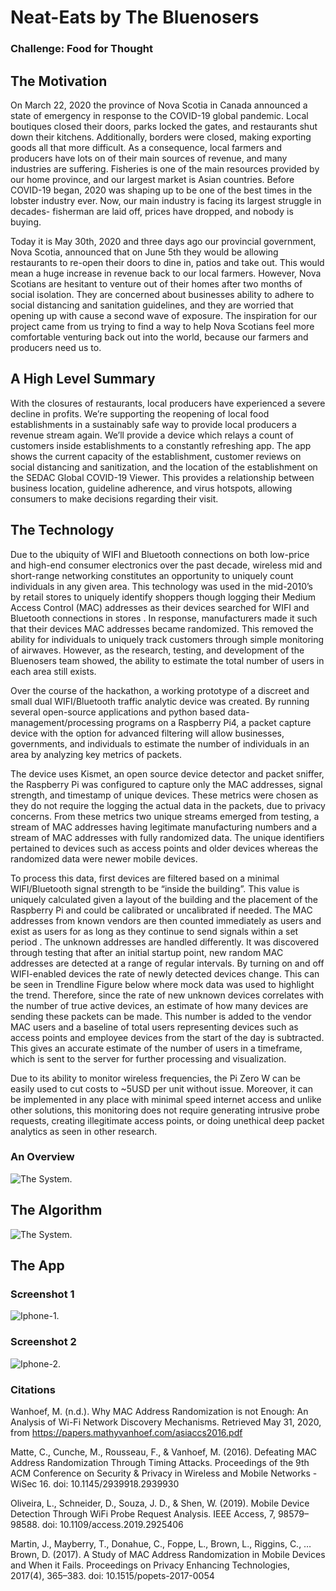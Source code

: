 # Neat-Eats by The Bluenosers
### Challenge: Food for Thought

## The Motivation

On March 22, 2020 the province of Nova Scotia in Canada announced a state of emergency in response to the COVID-19 global pandemic. Local boutiques closed their doors, parks locked the gates, and restaurants shut down their kitchens. Additionally, borders were closed, making exporting goods all that more difficult. As a consequence, local farmers and producers have lots on of their main sources of revenue, and many industries are suffering. Fisheries is one of the main resources provided by our home province, and our largest market is Asian countries. Before COVID-19 began, 2020 was shaping up to be one of the best times in the lobster industry ever. Now, our main industry is facing its largest struggle in decades- fisherman are laid off, prices have dropped, and nobody is buying. 
  
Today it is May 30th, 2020 and three days ago our provincial government, Nova Scotia, announced that on June 5th they would be allowing restaurants to re-open their doors to dine in, patios and take out. This would mean a huge increase in revenue back to our local farmers. However, Nova Scotians are hesitant to venture out of their homes after two months of social isolation. They are concerned about businesses ability to adhere to social distancing and sanitation guidelines, and they are worried that opening up with cause a second wave of exposure. The inspiration for our project came from us trying to find a way to help Nova Scotians feel more comfortable venturing back out into the world, because our farmers and producers need us to. 

## A High Level Summary

With the closures of restaurants, local producers have experienced a severe decline in profits. We’re supporting the reopening of local food establishments in a sustainably safe way to provide local producers a revenue stream again. We’ll provide a device which relays a count of customers inside establishments to a constantly refreshing app. The app shows the current capacity of the establishment, customer reviews on social distancing and sanitization, and the location of the establishment on the SEDAC Global COVID-19 Viewer. This provides a relationship between business location, guideline adherence, and virus hotspots, allowing consumers to make decisions regarding their visit. 

## The Technology

Due to the ubiquity of WIFI and Bluetooth connections on both low-price and high-end consumer electronics over the past decade, wireless mid and short-range networking constitutes an opportunity to uniquely count individuals in any given area. This technology was used in the mid-2010’s by retail stores to uniquely identify shoppers though logging their Medium Access Control (MAC) addresses as their devices searched for WIFI and Bluetooth connections in stores . In response, manufacturers made it such that their devices MAC addresses became randomized. This removed the ability for individuals to uniquely track customers through simple monitoring of airwaves. However, as the research, testing, and development of the Bluenosers team showed, the ability to estimate the total number of users in each area still exists.

Over the course of the hackathon, a working prototype of a discreet and small dual WIFI/Bluetooth traffic analytic device was created. By running several open-source applications and python based data-management/processing programs on a Raspberry Pi4, a packet capture device with the option for advanced filtering will allow businesses, governments, and individuals to estimate the number of individuals in an area by analyzing key metrics of packets. 

The device uses Kismet, an open source device detector and packet sniffer, the Raspberry Pi was configured to capture only the MAC addresses, signal strength, and timestamp of unique devices. These metrics were chosen as they do not require the logging the actual data in the packets, due to privacy concerns. From these metrics two unique streams emerged from testing, a stream of MAC addresses having legitimate manufacturing numbers and a stream of MAC addresses with fully randomized data. The unique identifiers pertained to devices such as access points and older devices whereas the randomized data were newer mobile devices. 

To process this data, first devices are filtered based on a minimal WIFI/Bluetooth signal strength to be “inside the building”. This value is uniquely calculated given a layout of the building and the placement of the Raspberry Pi and could be calibrated or uncalibrated if needed. The MAC addresses from known vendors are then counted immediately as users and exist as users for as long as they continue to send signals within a set period . The unknown addresses are handled differently. It was discovered through testing that after an initial startup point, new random MAC addresses are detected at a range of regular intervals. By turning on and off WIFI-enabled devices the rate of newly detected devices change. This can be seen in Trendline Figure below where mock data was used to highlight the trend. Therefore, since the rate of new unknown devices correlates with the number of true active devices, an estimate of how many devices are sending these packets can be made. This number is added to the vendor MAC users and a baseline of total users representing devices such as access points and employee devices from the start of the day is subtracted. This gives an accurate estimate of the number of users in a timeframe, which is sent to the server for further processing and visualization.

Due to its ability to monitor wireless frequencies, the Pi Zero W can be easily used to cut costs to ~5USD per unit without issue. Moreover, it can be implemented in any place with minimal speed internet access and unlike other solutions, this monitoring does not require generating intrusive probe requests, creating illegitimate access points, or doing unethical deep packet analytics as seen in other research.


### An Overview
![The System.](resources/network-diagram-2.png "The System.")

## The Algorithm
![The System.](resources/RaspberryPi-Flowchart-2.png "The Algorithm.")

## The App
### Screenshot 1
![Iphone-1.](resources/iphone-1.png "Iphone1")
### Screenshot 2
![Iphone-2.](resources/iphone-2.png "Iphone2")


### Citations

Wanhoef, M. (n.d.). Why MAC Address Randomization is not Enough: An Analysis of Wi-Fi Network Discovery Mechanisms. Retrieved May 31, 2020, from https://papers.mathyvanhoef.com/asiaccs2016.pdf

Matte, C., Cunche, M., Rousseau, F., & Vanhoef, M. (2016). Defeating MAC Address Randomization Through Timing Attacks. Proceedings of the 9th ACM Conference on Security & Privacy in Wireless and Mobile Networks - WiSec 16. doi: 10.1145/2939918.2939930

Oliveira, L., Schneider, D., Souza, J. D., & Shen, W. (2019). Mobile Device Detection Through WiFi Probe Request Analysis. IEEE Access, 7, 98579–98588. doi: 10.1109/access.2019.2925406
 
Martin, J., Mayberry, T., Donahue, C., Foppe, L., Brown, L., Riggins, C., … Brown, D. (2017). A Study of MAC Address Randomization in Mobile Devices and When it Fails. Proceedings on Privacy Enhancing Technologies, 2017(4), 365–383. doi: 10.1515/popets-2017-0054



